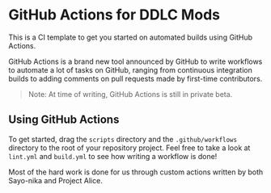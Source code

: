# GitHub Actions for DDLC Mods

This is a CI template to get you started on automated builds using GitHub Actions.

GitHub Actions is a brand new tool announced by GitHub to write workflows to automate a lot of tasks on GitHub, ranging from continuous integration builds to adding comments on pull requests made by first-time contributors.

> Note: At time of writing, GitHub Actions is still in private beta.

## Using GitHub Actions

To get started, drag the `scripts` directory and the `.github/workflows` directory to the root of your repository project. Feel free to take a look at `lint.yml` and `build.yml` to see how writing a workflow is done!

Most of the hard work is done for us through custom actions written by both Sayo-nika and Project Alice.
